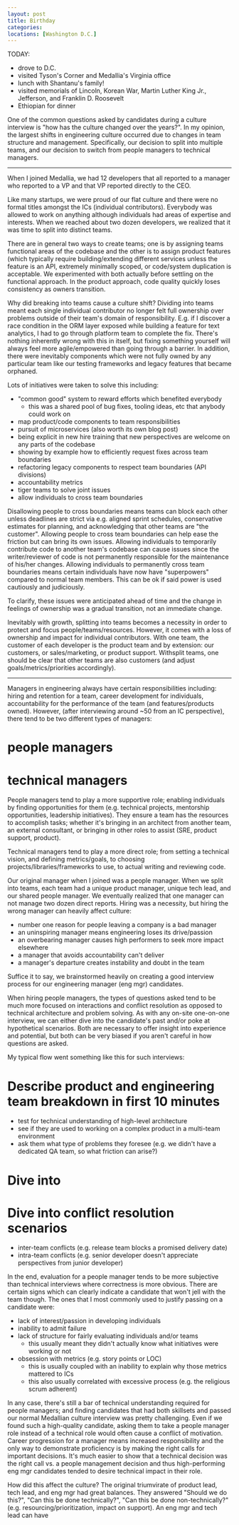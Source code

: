 ```yaml
---
layout: post
title: Birthday
categories: 
locations: [Washington D.C.]
---
```


TODAY:
* drove to D.C.
* visited Tyson's Corner and Medallia's Virginia office
* lunch with Shantanu's family!
* visited memorials of Lincoln, Korean War, Martin Luther King Jr., Jefferson, and Franklin D. Roosevelt
* Ethiopian for dinner

One of the common questions asked by candidates during a culture interview is "how has the culture changed over the years?".  In my opinion, the largest shifts in engineering culture occurred due to changes in team structure and management.  Specifically, our decision to split into multiple teams, and our decision to switch from people managers to technical managers.

<hr/>

When I joined Medallia, we had 12 developers that all reported to a manager who reported to a VP and that VP reported directly to the CEO.

Like many startups, we were proud of our flat culture and there were no formal titles amongst the ICs (individual contributors).  Everybody was allowed to work on anything although individuals had areas of expertise and interests.  When we reached about two dozen developers, we realized that it was time to split into distinct teams.

There are in general two ways to create teams; one is by assigning teams functional areas of the codebase and the other is to assign product features (which typically require building/extending different services unless the feature is an API, extremely minimally scoped, or code/system duplication is acceptable.  We experimented with both actually before settling on the functional approach.  In the product approach, code quality quickly loses consistency as  owners transition.

Why did breaking into teams cause a culture shift?  Dividing into teams meant each single individual contributor no longer felt full ownership over problems outside of their team's domain of responsibility.  E.g. if I discover a race condition in the ORM layer exposed while building a feature for text analytics, I had to go through platform team to complete the fix.  There's nothing inherently wrong with this in itself, but fixing something yourself will always feel more agile/empowered than going through a barrier.  In addition, there were inevitably components which were not fully owned by any particular team like our testing frameworks and legacy features that became orphaned.

Lots of initiatives were taken to solve this including:
* "common good" system to reward efforts which benefited everybody
  * this was a shared pool of bug fixes, tooling ideas, etc that anybody could work on
* map product/code components to team responsibilities
* pursuit of microservices (also worth its own blog post)
* being explicit in new hire training that new perspectives are welcome on any parts of the codebase
* showing by example how to efficiently request fixes across team boundaries
* refactoring legacy components to respect team boundaries (API divisions)
* accountability metrics
* tiger teams to solve joint issues
* allow individuals to cross team boundaries

Disallowing people to cross boundaries means teams can block each other unless deadlines are strict via e.g. aligned sprint schedules, conservative estimates for planning, and acknowledging that other teams are "the customer".  Allowing people to cross team boundaries can help ease the friction but can bring its own issues.  Allowing individuals to temporarily contribute code to another team's codebase can cause issues since the writer/reviewer of code is not permanently responsible for the maintenance of his/her changes.  Allowing individuals to permanently cross team boundaries means certain individuals have now have "superpowers" compared to normal team members.  This can be ok if said power is used cautiously and judiciously.

To clarify, these issues were anticipated ahead of time and the change in feelings of ownership was a gradual transition, not an immediate change.

Inevitably with growth, splitting into teams becomes a necessity in order to protect and focus people/teams/resources.  However, it comes with a loss of ownership and impact for individual contributors.  With one team, the customer of each developer is the product team and by extension: our customers, or sales/marketing, or product support.  Withsplit teams, one should be clear that other teams are also customers (and adjust goals/metrics/priorities accordingly).

<hr/>

Managers in engineering always have certain responsibilities including: hiring and retention for a team, career development for individuals, accountability for the performance of the team (and features/products owned).  However, (after interviewing around ~50 from an IC perspective), there tend to be two different types of managers:
# people managers
# technical managers

People managers tend to play a more supportive role; enabling individuals by finding opportunities for them (e.g. technical projects, mentorship opportunities, leadership initiatives).  They ensure a team has the resources to accomplish tasks; whether it's bringing in an architect from another team, an external consultant, or bringing in other roles to assist (SRE, product support, product).

Technical managers tend to play a more direct role; from setting a technical vision, and defining metrics/goals, to choosing projects/libraries/frameworks to use, to actual writing and reviewing code.

Our original manager when I joined was a people manager.  When we split into teams, each team had a unique product manager, unique tech lead, and our shared people manager.  We eventually realized that one manager can not manage two dozen direct reports.  Hiring was a necessity, but hiring the wrong manager can heavily affect culture:

* number one reason for people leaving a company is a bad manager
* an uninspiring manager means engineering loses its drive/passion
* an overbearing manager causes high performers to seek more impact elsewhere
* a manager that avoids accountability can't deliver
* a manager's departure creates instability and doubt in the team

Suffice it to say, we brainstormed heavily on creating a good interview process for our engineering manager (eng mgr) candidates.

When hiring people managers, the types of questions asked tend to be much more focused on interactions and conflict resolution as opposed to technical architecture and problem solving.  As with any on-site one-on-one interview, we can either dive into the candidate's past and/or poke at hypothetical scenarios.  Both are necessary to offer insight into experience and potential, but both can be very biased if you aren't careful in how questions are asked.

My typical flow went something like this for such interviews:
# Describe product and engineering team breakdown in first 10 minutes
  * test for technical understanding of high-level architecture
  * see if they are used to working on a complex product in a multi-team environment
  * ask them what type of problems they foresee (e.g. we didn't have a dedicated QA team, so what friction can arise?)
# Dive into 
# Dive into conflict resolution scenarios
  * inter-team conflicts (e.g. release team blocks a promised delivery date)
  * intra-team conflicts (e.g. senior developer doesn't appreciate perspectives from junior developer)

In the end, evaluation for a people manager tends to be more subjective than technical interviews where correctness is more obvious.  There are certain signs which can clearly indicate a candidate that won't jell with the team though.  The ones that I most commonly used to justify passing on a candidate were:
* lack of interest/passion in developing individuals
* inability to admit failure
* lack of structure for fairly evaluating individuals and/or teams
  * this usually meant they didn't actually know what initiatives were working or not
* obsession with metrics (e.g. story points or LOC)
  * this is usually coupled with an inability to explain why those metrics mattered to ICs
  * this also usually correlated with excessive process (e.g. the religious scrum adherent)

In any case, there's still a bar of technical understanding required for people managers; and finding candidates that had both skillsets and passed our normal Medallian culture interview was pretty challenging.  Even if we found such a high-quality candidate, asking them to take a people manager role instead of a technical role would often cause a conflict of motivation.  Career progression for a manager means increased responsibility and the only way to demonstrate proficiency is by making the right calls for important decisions.  It's much easier to show that a technical decision was the right call vs. a people management decision and thus high-performing eng mgr candidates tended to desire technical impact in their role.

How did this affect the culture?  The original triumvirate of product lead, tech lead, and eng mgr had great balances.  They answered "Should we do this?", "Can this be done technically?", "Can this be done non-technically?" (e.g. resourcing/prioritization, impact on support).  An eng mgr and tech lead can have 

